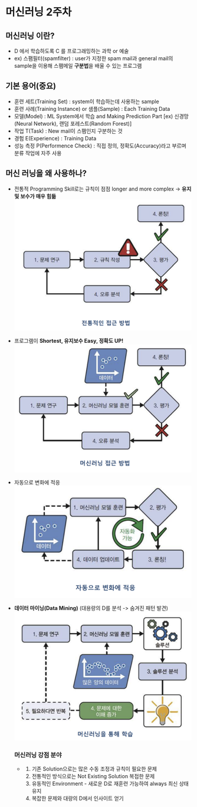 # 머신러닝 2주차

## 머신러닝 이란?
- D 에서 학습하도록 C 를 프로그래밍하는 과학 or 예술
- ex) 스팸필터(spamfilter) : user가 지정한 spam mail과 general mail의 sample을 이용해 스팸메일 **구분법**을 배울 수 있는 프로그램

## 기본 용어(중요)
- 훈련 세트(Training Set) : system이 학습하는데 사용하는 sample
- 훈련 사례(Training Instance) or 샘플(Sample) : Each Training Data
- 모델(Model) : ML System에서 학습 and Making Prediction Part
  [ex) 신경망(Neural Network), 랜덤 포레스트(Random Forest)]
- 작업 T(Task) : New mail이 스팸인지 구분하는 것
- 경험 E(Experience) : Training Data
- 성능 측정 P(Performence Check) : 직접 정의, 정확도(Accuracy)라고 부르며 분류 작업에 자주 사용

## 머신 러닝을 왜 사용하나?
- 전통적 Programming Skill로는 규칙이 점점 longer and more complex -> **유지 및 보수가 매우 힘듦**
  <img src = 'https://github.com/bluemoon-17/KEVIN/blob/main/2Grade/1Simester/Pictures/approach.png'/>


- 프로그램이 **Shortest, 유지보수 Easy, 정확도 UP!**
  <img src = 'https://github.com/bluemoon-17/KEVIN/blob/main/2Grade/1Simester/Pictures/approach2.png'/>

- 자동으로 변화에 적응
  <img src = 'https://github.com/bluemoon-17/KEVIN/blob/main/2Grade/1Simester/Pictures/adapt.png'/>

- **데이터 마이닝(Data Mining)**
  (대용량의 D를 분석 -> 숨겨진 패턴 발견)
  <img src = "https://github.com/bluemoon-17/KEVIN/blob/main/2Grade/1Simester/Pictures/datamining.png"/>

  ### 머신러닝 강점 분야
  - 1. 기존 Solution으로는 많은 수동 조정과 규칙이 필요한 문제
    2. 전통적인 방식으로는 Not Existing Solution 복접한 문제
    3. 유동적인 Environment - 새로운 D로 재훈련 가능하여 always 최신 상태 유지
    4. 복잡한 문제와 대량의 D에서 인사이트 얻기
   
  
